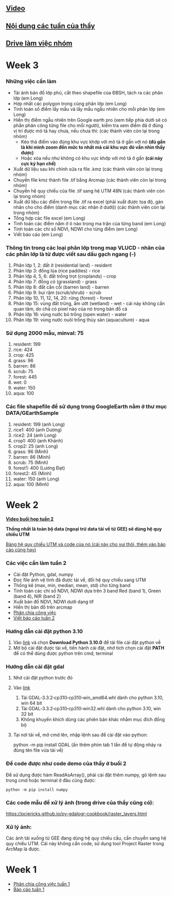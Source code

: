 ## [Video](https://drive.google.com/drive/u/1/folders/1awGYqGV_5hWIoVv1vNOF4-kRdxzHxZOe?fbclid=IwAR11ad05Ecp6A2AnpCRYWFspzNdUBTHvQbV9xpSIRWxhRZE6F1sttR5NC1I)
## [Nội dung các tuần của thầy](https://drive.google.com/drive/u/1/folders/1JJwqWC6EleRNKuATofdjEKSIjEiy3iF5?fbclid=IwAR2u54f6pQVvyxwTa4wJeakeqZPQfrEdAxA058Zu_eAsTQAgKxoVucr99No)
## [Drive làm việc nhóm](https://drive.google.com/drive/folders/1BUWctrc0WJH_nWLLlUhdlkYShLVwuAOe?usp=sharing)

# Week 3

### Những việc cần làm
- Tải ảnh bản đồ lớp phủ, cắt theo shapefile của ĐBSH, tách ra các phân lớp (em Long)
- Hợp nhất các polygon trong cùng phân lớp (em Long)
- Tính toán số điểm lấy mẫu và lấy mẫu ngẫu nhiên cho mỗi phân lớp (em Long)
- Hiển thị điểm ngẫu nhiên trên Google earth pro (xem tiếp phía dưới sẽ có phần phân công từng file cho mỗi người), kiểm tra xem điểm đã ở đúng vị trí được mô tả hay chưa, nếu chưa thì: (các thành viên còn lại trong nhóm)
  - Kéo thả điểm vào đúng khu vực khớp với mô tả ở gần với nó **(đủ gần là khi mình zoom đến mức to nhất mà cái khu vực đó vẫn nhìn thấy được)**
  - Hoặc xóa nếu như không có khu vực khớp với mô tả ở gần **(cái này cực kỳ hạn chế)**
- Xuất dữ liệu sau khi chỉnh sửa ra file .kmz (các thành viên còn lại trong nhóm)
- Chuyển file kmz thành file .tif bằng Arcmap (các thành viên còn lại trong nhóm)
- Chuyển hệ quy chiếu của file .tif sang hệ UTM 48N (các thành viên còn lại trong nhóm)
- Xuất dữ liệu các điểm trong file .tif ra excel (phải xuất được tọa độ, gán nhãn cho cho điểm (danh mục các nhãn ở dưới)) (các thành viên còn lại trong nhóm)
- Tổng hợp các file excel (em Long)
- Tính toán các điểm nằm ở ô nào trong ma trận của từng band (em Long)
- Tính toán các chỉ số NDVI, NDWI cho từng điểm (em Long)
- Viết báo cáo (em Long)

### Thông tin trong các loại phân lớp trong map VLUCD - nhãn của các phân lớp là từ được viết sau dấu gạch ngang (-)
1. Phân lớp 1, 2: đất ở (residential land) - resident
2. Phân lớp 3: đồng lúa (rice paddies) - rice
3. Phân lớp 4, 5, 6: đất trồng trọt (croplands) - crop
4. Phân lớp 7: đồng cỏ (grassland) - grass
5. Phân lớp 8: đất cằn cỗi (barren land) - barren
6. Phân lớp 9: bụi rậm (scrub/shrub) - scrub
7. Phân lớp 10, 11, 12, 14, 20: rừng (forest) - forest
8. Phân lớp 15: vùng đất trũng, ẩm ướt (wetland) - wet - cái này không cần quan tâm, do chả có pixel nào của nó trong bản đồ cả
9. Phân lớp 18: vùng nước bỏ trống (open water) - water
10. Phân lớp 19: vùng nước nuôi trồng thủy sản (aquaculture) - aqua

### Sử dụng 2000 mẫu, minval: 75
1. resident: 199
2. rice: 424
3. crop: 425
4. grass: 96
5. barren: 86
6. scrub: 75
7. forest: 445
8. wet: 0
9. water: 150
10. aqua: 100

### Các file shapefile để sử dụng trong GoogleEarth nằm ở thư mục DATA/GEarthSample
1. resident: 199 (anh Long)
2. rice1: 400 (anh Dương)
3. rice2: 24 (anh Long)
4. crop1: 400 (anh Khánh)
5. crop2: 25 (anh Long)
6. grass: 96 (Minh)
7. barren: 86 (Minh)
8. scrub: 75 (Minh)
9. forest1: 400 (Lương Đạt)
10. forest2: 45 (Minh)
11. water: 150 (anh Long)
12. aqua: 100 (Minh)

# Week 2

**[Video buổi họp tuần 2](https://drive.google.com/file/d/1JKutNBoCeaeKwpW9ne3T-aaO8tC5eBDG/view?usp=sharing)**

**Thống nhất là toàn bộ data (ngoại trừ data tải về từ GEE) sẽ dùng hệ quy chiếu UTM**

[Bảng hệ quy chiếu UTM và code của nó (cái này cho vui thôi, thêm vào báo cáo cũng hay)](https://resources.arcgis.com/en/help/main/10.1/018z/pdf/projected_coordinate_systems.pdf)

### Các việc cần làm tuần 2
- Cài đặt Python, gdal, numpy
- Đọc file ảnh vệ tinh đã được tải về, đổi hệ quy chiếu sang UTM
- Thống kê (max, min, median, mean, std) cho từng band
- Tính toán các chỉ số NDVI, NDWI dựa trên 3 band Red (band 1), Green (band 4), NIR (band 2)
- Xuất bản đồ NDVI, NDWI dưới dạng tif
- Hiển thị bản đồ trên arcmap
- [Phân chia công việc](https://docs.google.com/document/d/11A478eDmFSBcSOaOr3UuztbsetMSCNdmQ6gLidZrzT0/edit?usp=sharing)
- [Viết báo cáo tuần 2](https://docs.google.com/document/d/1Hax6q1Zi0FItBQW4oXAlBR-U43D6-dYjsRP-I0aAarM/edit?usp=sharing)

### Hướng dẫn cài đặt python 3.10
1. Vào [link](https://www.python.org/downloads/) và chọn **Download Python 3.10.0** để tải file cài đặt python về
2. Mở bộ cài đặt được tài về, tiến hành cài đặt, nhớ tích chọn cài đặt **PATH** để có thể dùng được python trên cmd, terminal

### Hướng dẫn cài đặt gdal
1. Nhớ cài đặt python trước đó
2. Vào [link](https://www.lfd.uci.edu/~gohlke/pythonlibs/#gdal%20t%E1%BA%A3i%20GDAL%E2%80%913.3.2%E2%80%91cp310%E2%80%91cp310%E2%80%91win_amd64.whl)
   1. Tải GDAL‑3.3.2‑cp310‑cp310‑win_amd64.whl dành cho python 3.10, win 64 bit
   2. Tải GDAL‑3.3.2‑cp310‑cp310‑win32.whl dành cho python 3.10, win 32 bit
   3. Không khuyến khích dùng các phiên bản khác nhằm mục đích đồng bộ
3. Tại nơi tải về, mở cmd lên, nhập lệnh sau để cài đặt vào python:


      
      python -m pip install GDAL (ấn thêm phím tab 1 lần để tự động nhảy ra đúng tên file vừa tải về)

### Để code được như code demo của thầy ở buổi 2
Để sử dụng được hàm ReadAsArray(), phải cài đặt thêm numpy, gõ lệnh sau trong cmd hoặc terminal ở đâu cũng được:

    python -m pip install numpy

### Các code mẫu để xử lý ảnh (trong drive của thầy cũng có):
https://pcjericks.github.io/py-gdalogr-cookbook/raster_layers.html

### Xử lý ảnh:
Các ảnh tải xuống từ GEE đang dùng hệ quy chiếu cầu, cần chuyển sang hệ quy chiếu UTM. Cái này không cần code, sử dụng tool Project Raster trong ArcMap là được.

# Week 1
- [Phân chia công việc tuần 1](https://docs.google.com/document/d/18LiRxJy1365zXZHxYvq2JjOhk1iDiqnwuc550IVhdoE/edit?usp=sharing)
- [Báo cáo tuần 1](https://docs.google.com/document/d/1q4bj2tZiTIZd2wr4d2H6bYxeV17nWVYt/edit?usp=sharing&ouid=116186330127070054360&rtpof=true&sd=true)